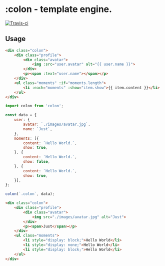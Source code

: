 <!-- ![Banner](./images/banner.png) -->

# :colon - template engine.

[![Travis-ci](https://travis-ci.org/JustClear/colon.svg?branch=master)](https://travis-ci.org/JustClear/colon)

## Usage

```html
<div class="colon">
    <div class="profile">
        <div class="avatar">
            <img :src="user.avatar" alt="{{ user.name }}">
        </div>
        <p><span :text="user.name"></span></p>
    </div>
    <ul class="moments" :if="moments.length">
        <li :each="moments" :show="item.show">{{ item.content }}</li>
    </ul>
</div>
```

```js
import colon from 'colon';

const data = {
    user: {
        avatar: `./images/avatar.jpg`,
        name: `Just`,
    },
    moments: [{
        content: `Hello World.`,
        show: true,
    }, {
        content: `Hello World.`,
        show: false,
    }, {
        content: `Hello World.`,
        show: true,
    }],
};

colon(`.colon`, data);
```

```html
<div class="colon">
    <div class="profile">
        <div class="avatar">
            <img src="./images/avatar.jpg" alt="Just">
        </div>
        <p><span>Just</span></p>
    </div>
    <ul class="moments">
        <li style="display: block;">Hello World</li>
        <li style="display: none;">Hello World</li>
        <li style="display: block;">Hello World</li>
    </ul>
</div>
```
